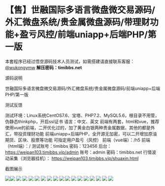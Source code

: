 # 【售】世融国际多语言微盘微交易源码/外汇微盘系统/贵金属微盘源码/带理财功能+盈亏风控/前端uniapp+后端PHP/第一版

本套程序已经过悟空源码技术人员测试，如需搭建请直接联系客服：[@wukongymw](http://t.me/wukongymw)
**解压密码：timibbs.net**

源码说明

世融国际多语言微盘微交易源码/外汇微盘系统/贵金属微盘源码/前端uniapp+后端PHP/第一版

测试反馈

测试环境：Linux系统CentOS7.6、宝塔、PHP7.2、MySQL5.6，根目录不用管，伪静态thinkphp，开启ssl证书
语言：中文、英文
前端有两套，html和vue，推荐使用vue的前端，二开优化过的，加了黄金白银两种贵金属数据，其他的都是外汇，带投资理财功能
前端uniapp+后端PHP，全开源无加密，可以二开增加原油期货、区块、股票等功能
可指定用户盈亏（风控）
前端（vue端）：/h5
前端（html端）：/
测试账号：timibbs
密码：123456
后台：https://weipan103.timibbs.vip/admin
账号：admin
密码：timibbs.net
行情波动采集（浏览器挂机）：
https://weipan103.timibbs.vip/shuaxin.html

截图展示

[![](https://wukongymw.com/wp-content/uploads/2024/02/8ab21d4676b498e.png)](https://wukongymw.com/wp-content/uploads/2024/02/8ab21d4676b498e.png)[![](https://wukongymw.com/wp-content/uploads/2024/02/6c7198a8ec14b77.png)](https://wukongymw.com/wp-content/uploads/2024/02/6c7198a8ec14b77.png)
[![](https://wukongymw.com/wp-content/uploads/2024/02/e5562ec5c233b09.png)](https://wukongymw.com/wp-content/uploads/2024/02/e5562ec5c233b09.png)
[![](https://wukongymw.com/wp-content/uploads/2024/02/708b0c1ec8e69c6.png)](https://wukongymw.com/wp-content/uploads/2024/02/708b0c1ec8e69c6.png)
[![](https://wukongymw.com/wp-content/uploads/2024/02/bcd7c2daba93c36.png)](https://wukongymw.com/wp-content/uploads/2024/02/bcd7c2daba93c36.png)
[![](https://wukongymw.com/wp-content/uploads/2024/02/afed2f61632efd1.png)](https://wukongymw.com/wp-content/uploads/2024/02/afed2f61632efd1.png)
[![](https://wukongymw.com/wp-content/uploads/2024/02/9b1e2c2ab50f82b.png)](https://wukongymw.com/wp-content/uploads/2024/02/9b1e2c2ab50f82b.png)
[![](https://wukongymw.com/wp-content/uploads/2024/02/d57694326b7a73f.png)](https://wukongymw.com/wp-content/uploads/2024/02/d57694326b7a73f.png)
[![](https://wukongymw.com/wp-content/uploads/2024/02/aac3655ba5b4e67.png)](https://wukongymw.com/wp-content/uploads/2024/02/aac3655ba5b4e67.png)
[![](https://wukongymw.com/wp-content/uploads/2024/02/666fd635a391697.png)](https://wukongymw.com/wp-content/uploads/2024/02/666fd635a391697.png)
[![](https://wukongymw.com/wp-content/uploads/2024/02/aaac2f25884dd54.png)](https://wukongymw.com/wp-content/uploads/2024/02/aaac2f25884dd54.png)
[![](https://wukongymw.com/wp-content/uploads/2024/02/a238aaaf6dc3bfb.png)](https://wukongymw.com/wp-content/uploads/2024/02/a238aaaf6dc3bfb.png)
[![](https://wukongymw.com/wp-content/uploads/2024/02/b788edb2efb460f.png)](https://wukongymw.com/wp-content/uploads/2024/02/b788edb2efb460f.png)
[![](https://wukongymw.com/wp-content/uploads/2024/02/4c5b2f88bca64a6.png)](https://wukongymw.com/wp-content/uploads/2024/02/4c5b2f88bca64a6.png)
[![](https://wukongymw.com/wp-content/uploads/2024/02/f7a7e864385c942.png)](https://wukongymw.com/wp-content/uploads/2024/02/f7a7e864385c942.png)
[![](https://wukongymw.com/wp-content/uploads/2024/02/378756eaec10ddb.png)](https://wukongymw.com/wp-content/uploads/2024/02/378756eaec10ddb.png)
[![](https://wukongymw.com/wp-content/uploads/2024/02/2faea0f826fb3c7.png)](https://wukongymw.com/wp-content/uploads/2024/02/2faea0f826fb3c7.png)
[![](https://wukongymw.com/wp-content/uploads/2024/02/671fd65587995bc.png)](https://wukongymw.com/wp-content/uploads/2024/02/671fd65587995bc.png)